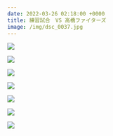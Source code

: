 ```yaml
---
date: 2022-03-26 02:18:00 +0000
title: 練習試合　VS 高橋ファイターズ
image: /img/dsc_0037.jpg
---
```

![](/img/dsc_0039.jpg)

![](/img/dsc_0051.jpg)

![](/img/dsc_0071.jpg)

![](/img/dsc_0074.jpg)

![](/img/dsc_0079.jpg)

![](/img/dsc_0081.jpg)

![](/img/dsc_0085.jpg)
